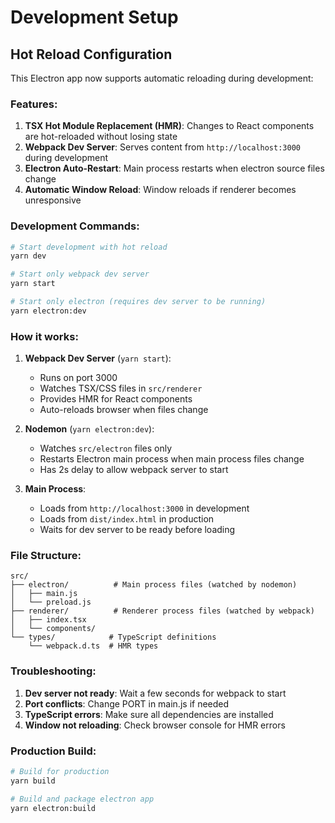 # Development Setup

## Hot Reload Configuration

This Electron app now supports automatic reloading during development:

### Features:
1. **TSX Hot Module Replacement (HMR)**: Changes to React components are hot-reloaded without losing state
2. **Webpack Dev Server**: Serves content from `http://localhost:3000` during development
3. **Electron Auto-Restart**: Main process restarts when electron source files change
4. **Automatic Window Reload**: Window reloads if renderer becomes unresponsive

### Development Commands:

```bash
# Start development with hot reload
yarn dev

# Start only webpack dev server
yarn start

# Start only electron (requires dev server to be running)
yarn electron:dev
```

### How it works:

1. **Webpack Dev Server** (`yarn start`):
   - Runs on port 3000
   - Watches TSX/CSS files in `src/renderer`
   - Provides HMR for React components
   - Auto-reloads browser when files change

2. **Nodemon** (`yarn electron:dev`):
   - Watches `src/electron` files only
   - Restarts Electron main process when main process files change
   - Has 2s delay to allow webpack server to start

3. **Main Process**:
   - Loads from `http://localhost:3000` in development
   - Loads from `dist/index.html` in production
   - Waits for dev server to be ready before loading

### File Structure:
```
src/
├── electron/          # Main process files (watched by nodemon)
│   ├── main.js
│   └── preload.js
├── renderer/          # Renderer process files (watched by webpack)
│   ├── index.tsx
│   └── components/
└── types/            # TypeScript definitions
    └── webpack.d.ts  # HMR types
```

### Troubleshooting:

1. **Dev server not ready**: Wait a few seconds for webpack to start
2. **Port conflicts**: Change PORT in main.js if needed
3. **TypeScript errors**: Make sure all dependencies are installed
4. **Window not reloading**: Check browser console for HMR errors

### Production Build:

```bash
# Build for production
yarn build

# Build and package electron app
yarn electron:build
```
